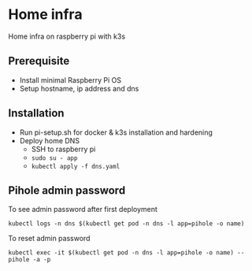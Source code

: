 # Home infra
Home infra on raspberry pi with k3s

## Prerequisite
- Install minimal Raspberry Pi OS
- Setup hostname, ip address and dns

## Installation
- Run pi-setup.sh for docker & k3s installation and hardening
- Deploy home DNS
  * SSH to raspberry pi
  * `sudo su - app`
  * `kubectl apply -f dns.yaml`

## Pihole admin password
To see admin password after first deployment
```
kubectl logs -n dns $(kubectl get pod -n dns -l app=pihole -o name)
```

To reset admin password
```
kubectl exec -it $(kubectl get pod -n dns -l app=pihole -o name) -- pihole -a -p
```
